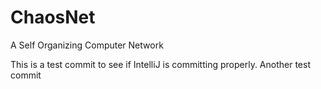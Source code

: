 # ChaosNet
A Self Organizing Computer Network

This is a test commit to see if IntelliJ is committing properly. Another test commit
